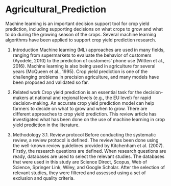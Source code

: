 # Agricultural_Prediction
Machine learning is an important decision support tool for crop yield prediction, including supporting decisions on what crops to grow and what to do during the growing season of the crops. Several machine learning algorithms have been applied to support crop yield prediction research.
1. Introduction
Machine learning (ML) approaches are used in many fields, ranging from supermarkets to evaluate the behavior of customers (Ayodele, 2010) to the prediction of customers’ phone use (Witten et al., 2016). Machine learning is also being used in agriculture for several years (McQueen et al., 1995). Crop yield prediction is one of the challenging problems in precision agriculture, and many models have been proposed and validated so far. 

2. Related work
Crop yield prediction is an essential task for the decision-makers at national and regional levels (e.g., the EU level) for rapid decision-making. An accurate crop yield prediction model can help farmers to decide on what to grow and when to grow. There are different approaches to crop yield prediction. This review article has investigated what has been done on the use of machine learning in crop yield prediction in the literature.
3. Methodology
3.1. Review protocol
Before conducting the systematic review, a review protocol is defined. The review has been done using the well-known review guidelines provided by Kitchenham et al. (2007). Firstly, the research questions are defined. When research questions are ready, databases are used to select the relevant studies. The databases that were used in this study are Science Direct, Scopus, Web of Science, Springer Link, Wiley, and Google Scholar. After the selection of relevant studies, they were filtered and assessed using a set of exclusion and quality criteria.
